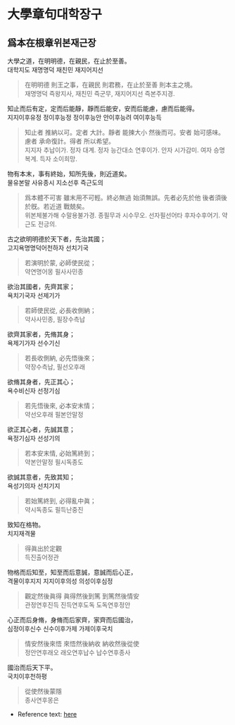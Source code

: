 # 大學章句대학장구

## 爲本在根章위본재근장

大學之道，在明明德，在親民，在止於至善。  
대학지도 재명명덕 재친민 재지어지선  
> 在明明德 則王之事，在親民 則君務，在止於至善 則本主之境。  
> 재명명덕 즉왕지사, 재친민 즉군무, 재지어지선 즉본주지경.  

知止而后有定，定而后能靜，靜而后能安，安而后能慮，慮而后能得。  
지지이후유정 정이후능정 정이후능안 안이후능려 여이후능득  
> 知止者 推納以可。定者 大計。靜者 能揀大小 然後而可。安者 始可感味。慮者 承命復計。得者 所以希望。  
> 지지자 추납이가. 정자 대계. 정자 능간대소 연후이가. 안자 시가감미. 여자 승명복계. 득자 소이희망.  

物有本末，事有終始，知所先後，則近道矣。  
물유본말 사유종시 지소선후 즉근도의  
> 爲本體不可害 雖末用不可輕。終必無過 始須無誤。先者必先於他 後者須後於旣。若近道 戰兢矣。  
> 위본체불가해 수말용불가경. 종필무과 시수무오. 선자필선어타 후자수후어기. 약근도 전긍의.  

古之欲明明德於天下者，先治其國；  
고지욕명명덕어천하자 선치기국  
> 若演明於蒙, 必師使民從；  
> 약연명어몽 필사사민종  

欲治其國者，先齊其家；  
욕치기국자 선제기가  
> 若師使民從, 必長收側納；  
> 약사사민종, 필장수측납  

欲齊其家者，先脩其身；  
욕제기가자 선수기신  
> 若長收側納, 必先悟後來；  
> 약장수측납, 필선오후래  

欲脩其身者，先正其心；  
욕수비신자 선정기심  
> 若先悟後來, 必本安末情；  
> 약선오후래 필본안말정  

欲正其心者，先誠其意；  
욕정기심자 선성기의  
> 若本安末情, 必始篤終到；  
> 약본안말정 필시독종도  

欲誠其意者，先致其知；  
욕성기의자 선치기지  
> 若始篤終到, 必得亂中眞；  
> 약시독종도 필득난중진  

致知在格物。  
치지재격물  
> 得眞出於定觀  
> 득진출어정관  

物格而后知至，知至而后意誠，意誠而后心正，  
격물이후지지 지지이후의성 의성이후심정  
> 觀定然後眞得 眞得然後到篤 到篤然後情安  
> 관정연후진득 진득연후도독 도독연후정안  

心正而后身脩，身脩而后家齊，家齊而后國治，  
심정이후신수 신수이후가제 가제이후국치  
> 情安然後來悟 來悟然後納收 納收然後從使  
> 정안연후래오 래오연후납수 납수연후종사  

國治而后天下平。  
국치이후천하평  
> 從使然後蒙隱  
> 종사연후몽은  

* Reference text: [here](https://ctext.org/si-shu-zhang-ju-ji-zhu/da-xue-zhang-ju1/zh)
